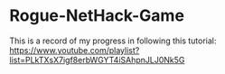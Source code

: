 # Rogue-NetHack-Game
This is a record of my progress in following this tutorial:
https://www.youtube.com/playlist?list=PLkTXsX7igf8erbWGYT4iSAhpnJLJ0Nk5G

